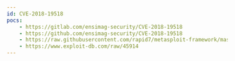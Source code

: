 ```yaml
---
id: CVE-2018-19518
pocs:
    - https://gitlab.com/ensimag-security/CVE-2018-19518
    - https://github.com/ensimag-security/CVE-2018-19518
    - https://raw.githubusercontent.com/rapid7/metasploit-framework/master/modules/exploits/linux/http/php_imap_open_rce.rb
    - https://www.exploit-db.com/raw/45914
---
```

